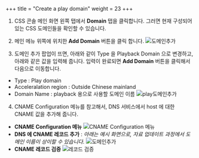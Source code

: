 +++
title = "Create a play domain"
weight = 23
+++

1. CSS 콘솔 메인 화면 왼쪽 탭에서 **Domain** 탭을 클릭합니다. 그러면 현재 구성되어 있는 CSS 도메인들을 확인할 수 있습니다.


2. 메인 메뉴 위쪽에 위치한 **Add Domain** 버튼을 클릭 합니다.
![도메인추가](/images/css-basic/3-css-console-new-domain.png)


3. 도메인 추가 팝업이 뜨면, 아래와 같이 Type 을 Playback Domain 으로 변경하고, 아래와 같은 값을 입력해 줍니다. 입력이 완료되면 **Add Domain** 버튼을 클릭해서 다음으로 이동합니다.
- Type : Play domain
- Acceleralation region : Outside Chinese mainland 
- Domain Name : playback 용으로 사용할 도메인 이름
![play도메인추가](/images/css-basic/4-2-css-play-domain.png?width=40vw&classes=left)

4. CNAME Configuration 메뉴를 참고해서, DNS 서비스에서 host 에 대한 CNAME 값을 추가해 줍니다.

- **CNAME Configuration 메뉴**
![CNAME Configuration 메뉴](/images/css-basic/4-2-css-play-domain-cname-configuration.png?width=40vw&classes=left)
- **DNS 에 CNAME 레코드 추가** : *아래는 예시 화면으로, 자료 업데이트 과정에서 도메인 이름이 상이할 수 있습니다.*
![도메인추가](/images/css-basic/4-2-css-play-domain-cname.png)
- **CNAME 레코드 검증**
![레코드 검증](/images/css-basic/4-2-css-play-domain-cname-verify.png?width=40vw&classes=left)
